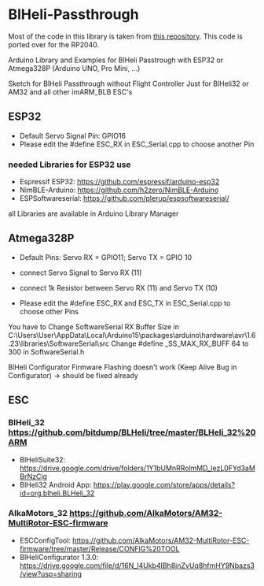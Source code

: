 # BlHeli-Passthrough

Most of the code in this library is taken from [this repository](https://github.com/BrushlessPower/BlHeli-Passthrough). This code is ported over for the RP2040.

Arduino Library and Examples for BlHeli Passtrough with ESP32 or Atmega328P (Arduino UNO, Pro Mini, ...)

Sketch for BlHeli Passthrough without Flight Controller Just for BlHeli32 or AM32 and all other imARM_BLB ESC's

## ESP32

-   Default Servo Signal Pin: GPIO16
-   Please edit the #define ESC_RX in ESC_Serial.cpp to choose another Pin

### needed Libraries for ESP32 use

-   Espressif ESP32: https://github.com/espressif/arduino-esp32
-   NimBLE-Arduino: https://github.com/h2zero/NimBLE-Arduino
-   ESPSoftwareserial: https://github.com/plerup/espsoftwareserial/

all Libraries are available in Arduino Library Manager

## Atmega328P

-   Default Pins: Servo RX = GPIO11; Servo TX = GPIO 10
-   connect Servo Signal to Servo RX (11)
-   connect 1k Resistor between Servo RX (11) and Servo TX (10)

-   Please edit the #define ESC_RX and ESC_TX in ESC_Serial.cpp to choose other Pins

You have to Change SoftwareSerial RX Buffer Size in C:\Users\User\AppData\Local\Arduino15\packages\arduino\hardware\avr\1.6.23\libraries\SoftwareSerial\src
Change #define \_SS_MAX_RX_BUFF 64 to 300 in SoftwareSerial.h

BlHeli Configurator Firmware Flashing doesn't work (Keep Alive Bug in Configurator) -> should be fixed already

## ESC

### BlHeli_32 https://github.com/bitdump/BLHeli/tree/master/BLHeli_32%20ARM

-   BlHeliSuite32: https://drive.google.com/drive/folders/1Y1bUMnRRolmMD_lezL0FYd3aMBrNzCig
-   BlHeli32 Android App: https://play.google.com/store/apps/details?id=org.blheli.BLHeli_32

### AlkaMotors_32 https://github.com/AlkaMotors/AM32-MultiRotor-ESC-firmware

-   ESCConfigTool: https://github.com/AlkaMotors/AM32-MultiRotor-ESC-firmware/tree/master/Release/CONFIG%20TOOL
-   BlHeliConfigurator 1.3.0: https://drive.google.com/file/d/16N_l4Ukb4IBh8jnZvUq8hfmHY9Nbazs3/view?usp=sharing
